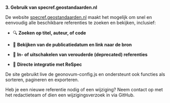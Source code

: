 **3. Gebruik van specref.geostandaarden.nl**

De website [specref.geostandaarden.nl](https://specref.geostandaarden.nl/) maakt
het mogelijk om snel en eenvoudig alle beschikbare referenties te zoeken en
bekijken, inclusief:

-   🔍 **Zoeken op titel, auteur, of code**

-   📆 **Bekijken van de publicatiedatum en link naar de bron**

-   🚫 **In- of uitschakelen van verouderde (deprecated) referenties**

-   🧩 **Directe integratie met ReSpec**

De site gebruikt live de geonovum-config.js en ondersteunt ook functies als
sorteren, pagineren en exporteren.

Heb je een nieuwe referentie nodig of een wijziging? Neem contact op met het
redactieteam of dien een wijzigingsverzoek in via GitHub.
